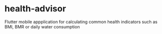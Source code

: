 # health-advisor
Flutter mobile appplication for calculating common health indicators such as BMI, BMR or daily water consumption
